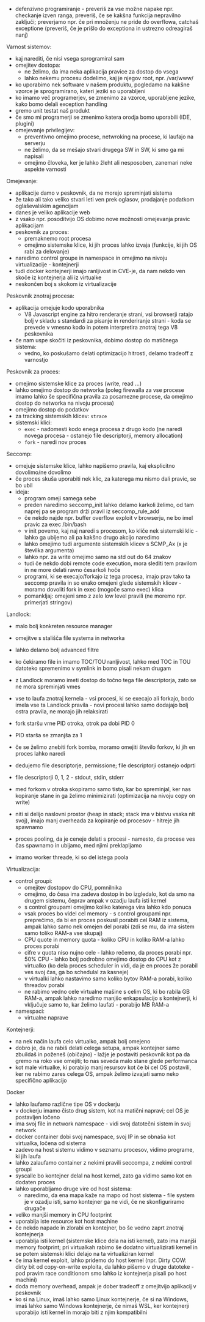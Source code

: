 - defenzivno programiranje - preveriš za vse možne napake npr. checkanje izven ranga, preveriš, če se kakšna funkcija nepravilno zaključi; preverjamo npr. če pri množenju ne pride do overflowa, catchaš exceptione (preveriš, če je prišlo do exceptiona in ustrezno odreagiraš nanj)

Varnost sistemov:
- kaj narediti, če nisi vsega sprogramiral sam
- omejitev dostopa:
	- ne želimo, da ima neka aplikacija pravice za dostop do vsega
	- lahko nekemu procesu dodelimo, kaj je njegov root, npr. /var/www/
- ko uporabimo nek software v našem produktu, pogledamo na kakšne vzorce je sprogramirano, kateri jeziki so uporabljeni
- ko imamo več programerjev, se zmenimo za vzorce, uporabljene jezike, kako bomo delali exception handling
- gremo unit testat naš produkt
- če smo mi programerji se zmenimo katera orodja bomo uporabili (IDE, plugini)
- omejevanje privilegijev:
	- preventivno omejimo procese, netwroking na procese, ki laufajo na serverju
	- ne želimo, da se mešajo stvari drugega SW in SW, ki smo ga mi napisali
	- omejimo človeka, ker je lahko žleht ali nesposoben, zanemari neke aspekte varnosti

Omejevanje:
- aplikacije damo v peskovnik, da ne morejo spreminjati sistema
- že tako ali tako veliko stvari leti ven prek oglasov, prodajanje podatkom oglaševalskim agencijam
- danes je veliko aplikacije web
- z vsako npr. posoditvijo OS dobimo nove možnosti omejevanja pravic aplikacijam
- peskovnik za proces:
	- premaknemo root procesa
	- omejimo sistemske klice, ki jih proces lahko izvaja (funkcije, ki jih OS rabi za delovanje)
- naredimo control groupe in namespace in omejimo na nivoju virtualizacije - kontejnerji
- tudi docker kontejnerji imajo ranljivost in CVE-je, da nam nekdo ven skoče iz kontejnerja ali iz virtualke
- neskončen boj s skokom iz virtualizacije

Peskovnik znotraj procesa:
- aplikacija omejuje kodo uporabnika
	- V8 Javascript engine za hitro renderanje strani, vsi browserji ratajo bolj v skladu s standardi za pisanje in renderiranje strani - koda se prevede v vmesno kodo in potem interpretira znotraj tega V8 peskovnika
- če nam uspe skočiti iz peskovnika, dobimo dostop do matičnega sistema:
	- vedno, ko poskušamo delati optimizacijo hitrosti, delamo tradeoff z varnostjo

Peskovnik za proces:
- omejimo sistemske klice za proces (write, read ...)
- lahko omejimo dostop do networka (poleg firewalla za vse procese imamo lahko še specifična pravila za posamezne procese, da omejimo dostop do networka na nivoju procesa)
- omejimo dostop do podatkov
- za tracking sistemskih klicev: `strace`
- sistemski klici:
	- `exec` - nadomesti kodo enega procesa z drugo kodo (ne naredi novega procesa - ostanejo file descriptorji, memory allocation)
	- `fork` - naredi nov proces

Seccomp:
- omejuje sistemske klice, lahko napišemo pravila, kaj eksplicitno dovolimo/ne dovolimo
- če proces skuša uporabiti nek klic, za katerega mu nismo dali pravic, se bo ubil
- ideja:
	- program omeji samega sebe
	- preden naredimo seccomp_init lahko delamo karkoli želimo, od tam naprej pa se program drži pravil iz seccomp_rule_add
	- če nekdo najde npr. buffer overflow exploit v browserju, ne bo imel pravic za exec /bin/bash
	- v init povemo, kaj naj naredi s procesom, ko kliče nek sistemski klic - lahko ga ubijemo ali pa kakšno drugo akcijo naredimo
	- lahko omejimo tudi argumente sistemskih klicev s SCMP_Ax (x je številka argumenta)
	- lahko npr. za write omejimo samo na std out do 64 znakov
	- tudi če nekdo dobi remote code execution, mora slediti tem pravilom in ne more delati ravno česarkoli hoče
	- programi, ki se execajo/forkajo iz tega procesa, imajo prav tako ta seccomp pravila in so enako omejeni glede sistemskih klicev - moramo dovoliti fork in exec (mogoče samo exec) klica
	- pomankljaj: omejeni smo z zelo low level pravili (ne moremo npr. primerjati stringov)

Landlock:
- malo bolj konkreten resource manager
- omejitve s stališča file systema in networka
- lahko delamo bolj advanced filtre
- ko čekiramo file in imamo TOC/TOU ranljivost, lahko med TOC in TOU datoteko spremenimo v symlink in bomo pisali nekam drugam
- z Landlock moramo imeti dostop do točno tega file descriptorja, zato se ne mora spreminjati vmes
- vse to laufa znotraj kernela - vsi procesi, ki se execajo ali forkajo, bodo imela vse ta Landlock pravila - novi procesi lahko samo dodajajo bolj ostra pravila, ne morajo jih relaksirati

- fork staršu vrne PID otroka, otrok pa dobi PID 0
- PID starša se zmanjša za 1
- če se želimo znebiti fork bomba, moramo omejiti število forkov, ki jih en proces lahko naredi
- dedujemo file descriptorje, permissione; file descriptorji ostanejo odprti
- file descriptorji 0, 1, 2 - stdout, stdin, stderr
- med forkom v otroka skopiramo samo tisto, kar bo spreminjal, ker nas kopiranje stane in ga želimo minimizirati (optimizacija na nivoju copy on write)
- niti si delijo naslovni prostor (heap in stack; stack ima v bistvu vsaka nit svoj), imajo manj overheada za kopiranje od procesov - hitreje jih spawnamo
- proces pooling, da je ceneje delati s procesi - namesto, da procese ves čas spawnamo in ubijamo, med njimi preklapljamo
- imamo worker threade, ki so del istega poola

Virtualizacija:
- control groupi:
	- omejitev dostopov do CPU, pomnilnika
	- omejimo, do česa ima zadeva dostop in bo izgledalo, kot da smo na drugem sistemu, čeprav ampak v ozadju laufa isti kernel
	- s control groupami omejimo koliko katerega vira lahko kdo ponuca
	- vsak proces bo videl cel memory - s control groupami npr. preprečimo, da bi en proces poskusil porabiti cel RAM iz sistema, ampak lahko samo nek omejen del porabi (zdi se mu, da ima sistem samo toliko RAM-a vse skupaj)
	- CPU quote in memory quota - koliko CPU in koliko RAM-a lahko proces porabi
	- cifre v quota niso nujno cele - lahko rečemo, da proces porabi npr. 50% CPU - lahko bolj podrobno omejimo dostop do CPU kot z virtualko (ko dela proces scheduler in vidi, da je en proces že porabil ves svoj čas, ga bo schedulal za kasneje)
	- v virtualki lahko nastavimo samo koliko bytov RAM-a porabi, koliko threadov porabi
	- ne rabimo vedno cele virtualne mašine s celim OS, ki bo rabila GB RAM-a, ampak lahko naredimo manjšo enkapsulacijo s kontejnerji, ki vključuje samo to, kar želimo laufati - porabijo MB RAM-a
- namespaci:
	- virtualne naprave

Kontejnerji:
- na nek način laufa celo virtualko, ampak bolj omejeno
- dobro je, da ne rabiš delati celega setupa, ampak kontejner samo zbuildaš in poženeš (običajno) - lažje je postaviti peskovnik kot pa da gremo na roko vse omejiti; to nas seveda malo stane glede performanca
- kot male virtualke, ki porabijo manj resursov kot če bi cel OS postavili, ker ne rabimo zares celega OS, ampak želimo izvajati samo neko specifično aplikacijo

Docker
- lahko laufamo različne tipe OS v dockerju
- v dockerju imamo čisto drug sistem, kot na matični napravi; cel OS je postavljen ločeno
- ima svoj file in network namespace - vidi svoj datotečni sistem in svoj network
- docker container dobi svoj namespace, svoj IP in se obnaša kot virtualka, ločena od sistema
- zadevo na host sistemu vidimo v seznamu procesov, vidimo programe, ki jih laufa
- lahko zalaufamo container z nekimi pravili seccompa, z nekimi control groupi
- syscalle bo kontejner delal na host kernel, zato ga vidimo samo kot en dodaten proces
- lahko uporabljamo druge vire od host sistema:
	- naredimo, da ena mapa kaže na mapo od host sistema - file system je v ozadju isti, samo kontejner ga ne vidi, če ne skonfiguriramo drugače
- veliko manjši memory in CPU footprint
- uporablja iste resource kot host machine
- če nekdo napade in zlorabi en kontejner, bo še vedno zaprt znotraj kontejnerja
- uporablja isti kernel (sistemske klice dela na isti kernel), zato ima manjši memory footprint; pri virtualkah rabimo še dodatno virtualizirati kernel in se potem sistemski klici delajo na ta virtualiziran kernel
- če ima kernel exploit, lahko pridemo do host kernel (npr. Dirty COW: dirty bit od copy-on-write exploita, da lahko pišemo v druge datoteke - pod pravim race conditionom smo lahko iz kontejnerja pisali po host machini)
- doda memory overhead, ampak je dober tradeoff z omejitvijo aplikacij v peskovnik
- ko si na Linux, imaš lahko samo Linux kontejnerje, če si na Windows, imaš lahko samo Windows kontejnerje, če nimaš WSL, ker kontejnerji uporabijo isti kernel in morajo biti z njim kompatibilni